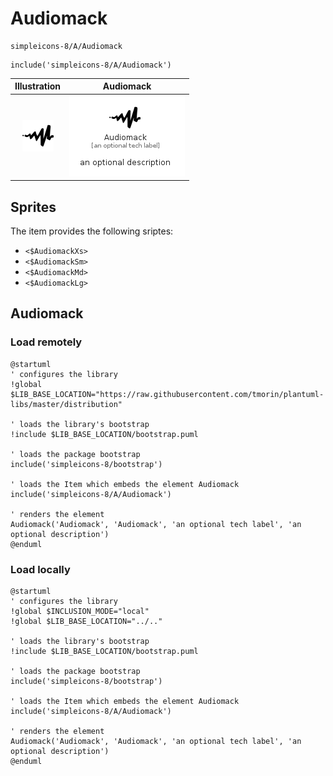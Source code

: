 # Audiomack


```text
simpleicons-8/A/Audiomack
```

```text
include('simpleicons-8/A/Audiomack')
```



| Illustration | Audiomack |
| :---: | :---: |
| ![illustration for Illustration](../../simpleicons-8/A/Audiomack.png) | ![illustration for Audiomack](../../simpleicons-8/A/Audiomack.Local.png) |



## Sprites
The item provides the following sriptes:

- `<$AudiomackXs>`
- `<$AudiomackSm>`
- `<$AudiomackMd>`
- `<$AudiomackLg>`





## Audiomack

### Load remotely
```plantuml
@startuml
' configures the library
!global $LIB_BASE_LOCATION="https://raw.githubusercontent.com/tmorin/plantuml-libs/master/distribution"

' loads the library's bootstrap
!include $LIB_BASE_LOCATION/bootstrap.puml

' loads the package bootstrap
include('simpleicons-8/bootstrap')

' loads the Item which embeds the element Audiomack
include('simpleicons-8/A/Audiomack')

' renders the element
Audiomack('Audiomack', 'Audiomack', 'an optional tech label', 'an optional description')
@enduml
```

### Load locally
```plantuml
@startuml
' configures the library
!global $INCLUSION_MODE="local"
!global $LIB_BASE_LOCATION="../.."

' loads the library's bootstrap
!include $LIB_BASE_LOCATION/bootstrap.puml

' loads the package bootstrap
include('simpleicons-8/bootstrap')

' loads the Item which embeds the element Audiomack
include('simpleicons-8/A/Audiomack')

' renders the element
Audiomack('Audiomack', 'Audiomack', 'an optional tech label', 'an optional description')
@enduml
```

